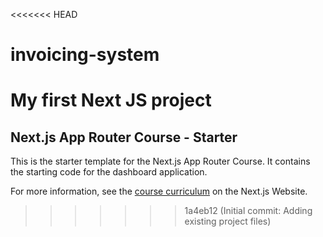 <<<<<<< HEAD
# invoicing-system
My first Next JS project 
=======
## Next.js App Router Course - Starter

This is the starter template for the Next.js App Router Course. It contains the starting code for the dashboard application.

For more information, see the [course curriculum](https://nextjs.org/learn) on the Next.js Website.
>>>>>>> 1a4eb12 (Initial commit: Adding existing project files)
